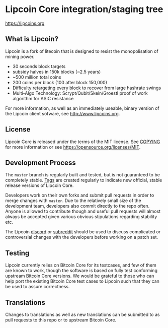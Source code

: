 Lipcoin Core integration/staging tree
=====================================

https://lipcoins.org

What is Lipcoin?
----------------

Lipcoin is a fork of litecoin that is designed to resist the monopolisation of
mining power.
 - 30 seconds block targets
 - subsidy halves in 150k blocks (~2.5 years)
 - ~500 million total coins
 - 200 coins per block (100 after block 150,000)
 - Difficulty retargeting every block to recover from large hashrate swings
 - Multi-Algo Technology: Scrypt/Qubit/Skein/Groestl  proof of work algorithm for ASIC resistance

For more information, as well as an immediately useable, binary version of
the Lipcoin client sofware, see http://www.lipcoins.org.

License
-------

Lipcoin Core is released under the terms of the MIT license. See [COPYING](COPYING) for more
information or see https://opensource.org/licenses/MIT.

Development Process
-------------------

The `master` branch is regularly built and tested, but is not guaranteed to be
completely stable. [Tags](https://github.com/lipcoin/lipcoin/tags) are created
regularly to indicate new official, stable release versions of Lipcoin Core.

Developers work on their own forks and submit pull requests in order to merge
changes with `master`. Due to the relatively small size of the development team,
developers also commit directly to the repo often. Anyone is allowed to contribute
though and useful pull requests will almost always be accepted given various
obvious stipulations regarding stability etc. 

The Lipcoin [discord](https://discord.gg/Yb6EHNy) or [subreddit](https://reddit.com/r/lipcoin)
should be used to discuss complicated or controversial changes with the developers 
before working on a patch set.

Testing
-------

Lipcoin currently relies on Bitcoin Core for its testcases, and few of them are
known to work, though the software is based on fully test conforming upstream 
Bitcoin Core versions. We would be grateful to those who can help port the existing
Bitcoin Core test cases to Lipcoin such that they can be used to assure correctness.

Translations
------------

Changes to translations as well as new translations can be submitted to as pull
requests to this repo or to upstream Bitcoin Core.
